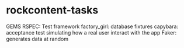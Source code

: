 # rockcontent-tasks

GEMS
 RSPEC: Test framework
 factory_girl: database fixtures
 capybara: acceptance test simulating how a real user interact with the app
 Faker: generates data at random
